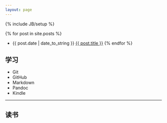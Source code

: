 ```yaml
---
layout: page
---
```

{% include JB/setup %}

{% for post in site.posts %}
* {{ post.date | date_to_string }}  <a href="{{ site.baseurl }}{{ post.url }}">{{ post.title }}</a>
{% endfor %}

## 学习
* Git
* GitHub
* Markdown
* Pandoc
* Kindle

---

## 读书 

